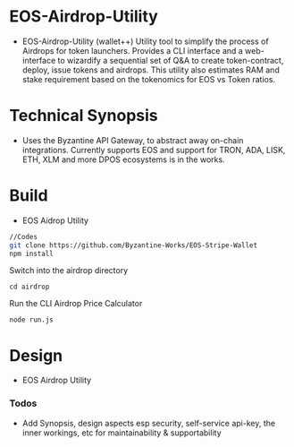 # EOS-Airdrop-Utility

- EOS-Airdrop-Utility (wallet++)
Utility tool to simplify the process of Airdrops for token launchers. Provides a CLI interface and a web-interface to wizardify a sequential set of Q&A to create token-contract, deploy, issue tokens and airdrops. This utility also estimates RAM and stake requirement based on the tokenomics for EOS vs Token ratios.

# Technical Synopsis
- Uses the Byzantine API Gateway, to abstract away on-chain integrations. Currently supports EOS and support for TRON, ADA, LISK, ETH, XLM and more DPOS ecosystems is in the works.


# Build
- EOS Aidrop Utility
```sh
//Codes
git clone https://github.com/Byzantine-Works/EOS-Stripe-Wallet
npm install
```

Switch into the airdrop directory
```
cd airdrop
```
Run the CLI Airdrop Price Calculator
```
node run.js
```


# Design
- EOS Airdrop Utility


### Todos
 - Add Synopsis, design aspects esp security, self-service api-key, the inner workings, etc for maintainability & supportability
